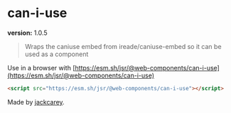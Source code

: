 # can-i-use

**version:** 1.0.5

> Wraps the caniuse embed from ireade/caniuse-embed so it can be used as a component

Use in a browser with [https://esm.sh/jsr/@web-components/can-i-use](https://esm.sh/jsr/@web-components/can-i-use)

```html
<script src="https://esm.sh/jsr/@web-components/can-i-use"></script>
```

Made by [jackcarey](https://jackcarey.co.uk).